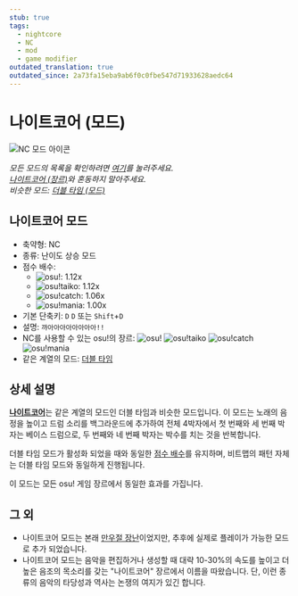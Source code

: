 ```yaml
---
stub: true
tags:
  - nightcore
  - NC
  - mod
  - game modifier
outdated_translation: true
outdated_since: 2a73fa15eba9ab6f0c0fbe547d71933628aedc64
---
```


# 나이트코어 (모드)

![NC 모드 아이콘](/wiki/shared/mods/NC.png "나이트코어 (NC) 모드 아이콘")

*모든 모드의 목록을 확인하려면 [여기](/wiki/Gameplay/Game_modifier)를 눌러주세요.*\
*[나이트코어 (장르)](https://en.wikipedia.org/wiki/Nightcore)와 혼동하지 말아주세요.*\
*비슷한 모드: [더블 타임 (모드)](/wiki/Gameplay/Game_modifier/Double_Time)*

## 나이트코어 모드

- 축약형: NC
- 종류: 난이도 상승 모드
- 점수 배수:
  - ![][osu!]: 1.12x
  - ![][osu!taiko]: 1.12x
  - ![][osu!catch]: 1.06x
  - ![][osu!mania]: 1.00x
- 기본 단축키: `D` `D` 또는 `Shift`+`D`
- 설명: `꺄아아아아아아아아!!`
- NC를 사용할 수 있는 osu!의 장르: ![][osu!] ![][osu!taiko] ![][osu!catch] ![][osu!mania]
- 같은 계열의 모드: [더블 타임](/wiki/Gameplay/Game_modifier/Double_Time)

## 상세 설명

[**나이트코어**](/wiki/Gameplay/Game_modifier)는 같은 계열의 모드인 더블 타임과 비슷한 모드입니다.
이 모드는 노래의 음정을 높이고 드럼 소리를 백그라운드에 추가하여 전체 4박자에서 첫 번째와 세 번째 박자는 베이스 드럼으로, 두 번째와 네 번째 박자는 박수를 치는 것을 반복합니다.

더블 타임 모드가 활성화 되었을 때와 동일한 [점수 배수](/wiki/Gameplay/Game_modifier/Mod_multiplier)를 유지하며, 비트맵의 패턴 자체는 더블 타임 모드와 동일하게 진행됩니다.

이 모드는 모든 osu! 게임 장르에서 동일한 효과를 가집니다.

## 그 외

- 나이트코어 모드는 본래 [만우절 장난](https://osu.ppy.sh/community/forums/topics/49733)이었지만, 추후에 실제로 플레이가 가능한 모드로 추가 되었습니다.
- 나이트코어 모드는 음악을 편집하거나 생성할 때 대략 10-30%의 속도를 높이고 더 높은 음조의 목소리를 갖는 "나이트코어" 장르에서 이름을 따왔습니다. 단, 이런 종류의 음악의 타당성과 역사는 논쟁의 여지가 있긴 합니다.

[osu!]: /wiki/shared/mode/osu.png "osu!"
[osu!taiko]: /wiki/shared/mode/taiko.png "osu!taiko"
[osu!catch]: /wiki/shared/mode/catch.png "osu!catch"
[osu!mania]: /wiki/shared/mode/mania.png "osu!mania"
